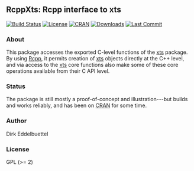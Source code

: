 ## RcppXts: Rcpp interface to xts

[![Build Status](https://travis-ci.org/eddelbuettel/rcppxts.png)](https://travis-ci.org/eddelbuettel/rcppxts) 
[![License](http://img.shields.io/badge/license-GPL%20%28%3E=%202%29-brightgreen.svg?style=flat)](http://www.gnu.org/licenses/gpl-2.0.html) 
[![CRAN](http://www.r-pkg.org/badges/version/RcppXts)](https://cran.r-project.org/package=RcppXts) 
[![Downloads](http://cranlogs.r-pkg.org/badges/RcppXts?color=brightgreen)](http://www.r-pkg.org/pkg/RcppXts)
[![Last Commit](https://img.shields.io/github/last-commit/eddelbuettel/rcppxts)](https://github.com/eddelbuettel/rcppxts)

### About

This package accesses the exported C-level functions of the
[xts](https://cran.r-project.org/package=xts) package. By using
[Rcpp](http://www.rcpp.org), it permits creation of
[xts](https://cran.r-project.org/package=xts) objects directly at the C++
level, and via access to the [xts](https://cran.r-project.org/package=xts)
core functions also make some of these core operations available from their C
API level.

### Status

The package is still mostly a proof-of-concept and illustration---but builds
and works reliably, and has been on [CRAN](https://cran.r-project.org) for
some time.

### Author

Dirk Eddelbuettel

### License

GPL (>= 2)
